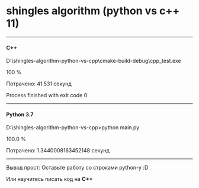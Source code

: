 # shingles algorithm (python vs c++ 11)

---

#### C++

D:\shingles-algorithm-python-vs-cpp\cmake-build-debug\cpp_test.exe

100 %

Потрачено: 41.531 секунд

Process finished with exit code 0

---

#### Python 3.7

D:\shingles-algorithm-python-vs-cpp>python main.py

100.0 %

Потрачено: 1.3440008163452148 секунд

---

Вывод прост: Оставьте работу со строками python-у :D

Или научитесь писать код на **C++**
